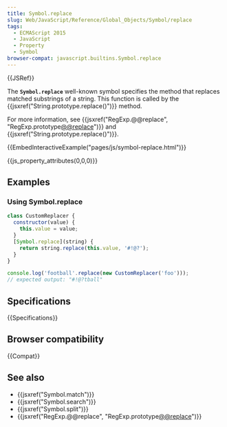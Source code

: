 ```yaml
---
title: Symbol.replace
slug: Web/JavaScript/Reference/Global_Objects/Symbol/replace
tags:
  - ECMAScript 2015
  - JavaScript
  - Property
  - Symbol
browser-compat: javascript.builtins.Symbol.replace
---
```

{{JSRef}}

The **`Symbol.replace`** well-known symbol specifies the method that replaces
matched substrings of a string. This function is called by the
{{jsxref("String.prototype.replace()")}} method.

For more information, see
{{jsxref("RegExp.@@replace", "RegExp.prototype[@@replace]()")}}
and {{jsxref("String.prototype.replace()")}}.

{{EmbedInteractiveExample("pages/js/symbol-replace.html")}}

{{js_property_attributes(0,0,0)}}

## Examples

### Using Symbol.replace

```js
class CustomReplacer {
  constructor(value) {
    this.value = value;
  }
  [Symbol.replace](string) {
    return string.replace(this.value, '#!@?');
  }
}

console.log('football'.replace(new CustomReplacer('foo')));
// expected output: "#!@?tball"
```

## Specifications

{{Specifications}}

## Browser compatibility

{{Compat}}

## See also

- {{jsxref("Symbol.match")}}
- {{jsxref("Symbol.search")}}
- {{jsxref("Symbol.split")}}
- {{jsxref("RegExp.@@replace", "RegExp.prototype[@@replace]()")}}
